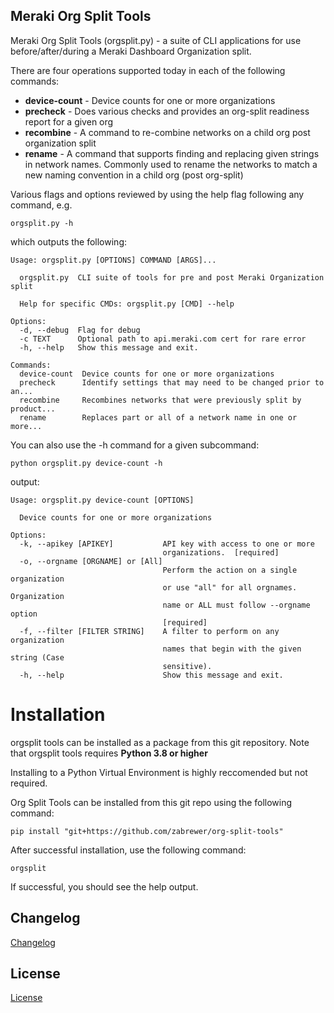 Meraki Org Split Tools
-----------------  

Meraki Org Split Tools (orgsplit.py) - a suite of CLI applications for use before/after/during a Meraki Dashboard Organization split.

There are four operations supported today in each of the following commands:

* **device-count** - Device counts for one or more organizations
* **precheck** - Does various checks and provides an org-split readiness report for a given org
* **recombine** - A command to re-combine networks on a child org post organization split
* **rename** - A command that supports finding and replacing given strings in network names.  Commonly used to rename the networks to match a new naming convention in a child org (post org-split)

Various flags and options reviewed by using the help flag following any command, e.g.
```
orgsplit.py -h
```

which outputs the following:

```
Usage: orgsplit.py [OPTIONS] COMMAND [ARGS]...

  orgsplit.py  CLI suite of tools for pre and post Meraki Organization split

  Help for specific CMDs: orgsplit.py [CMD] --help

Options:
  -d, --debug  Flag for debug
  -c TEXT      Optional path to api.meraki.com cert for rare error
  -h, --help   Show this message and exit.

Commands:
  device-count  Device counts for one or more organizations
  precheck      Identify settings that may need to be changed prior to an...
  recombine     Recombines networks that were previously split by product...
  rename        Replaces part or all of a network name in one or more...
```

You can also use the -h command for a given subcommand:
```
python orgsplit.py device-count -h
```

output:
```
Usage: orgsplit.py device-count [OPTIONS]

  Device counts for one or more organizations

Options:
  -k, --apikey [APIKEY]           API key with access to one or more
                                  organizations.  [required]
  -o, --orgname [ORGNAME] or [All]
                                  Perform the action on a single organization
                                  or use "all" for all orgnames. Organization
                                  name or ALL must follow --orgname option
                                  [required]
  -f, --filter [FILTER STRING]    A filter to perform on any organization
                                  names that begin with the given string (Case
                                  sensitive).
  -h, --help                      Show this message and exit.
```

# Installation

orgsplit tools can be installed as a package from this git repository.  Note that orgsplit tools requires **Python 3.8 or higher**

Installing to a Python Virtual Environment is highly reccomended but not required.

Org Split Tools can be installed from this git repo using the following command:
```
pip install "git+https://github.com/zabrewer/org-split-tools"
```

After successful installation, use the following command:

```
orgsplit
```

If successful, you should see the help output.

## Changelog

[Changelog](CHANGELOG.txt)

## License

[License](LICENSE)